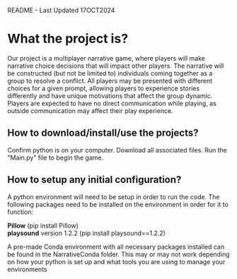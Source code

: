 README - Last Updated 17OCT2024

# What the project is?
Our project is a multiplayer narrative game, where players will make narrative choice decisions that will impact other players. The narrative will be constructed (but not be limited to) individuals coming together as a group to resolve a conflict. All players may be presented with different choices for a given prompt, allowing players to experience stories differently and have unique motivations that affect the group dynamic.  Players are expected to have no direct communication while playing, as outside communication may affect their play experience.

## How to download/install/use the projects?
Confirm python is on your computer. Download all associated files. Run the "Main.py" file to begin the game.

## How to setup any initial configuration?
A python environment will need to be setup in order to run the code.  The following packages need to be installed on the environment in order for it to function:

**Pillow** (pip install Pillow)<br>
**playsound** version 1.2.2 (pip install playsound==1.2.2)


A pre-made Conda environment with all necessary packages installed can be found in the NarrativeConda folder.  This may or may not work depending on how your python is set up and what tools you are using to manage your environments
